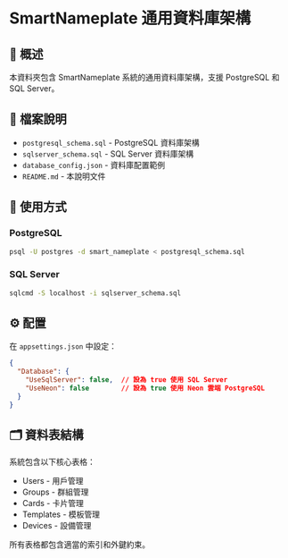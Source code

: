 # SmartNameplate 通用資料庫架構

## 🎯 概述

本資料夾包含 SmartNameplate 系統的通用資料庫架構，支援 PostgreSQL 和 SQL Server。

## 📁 檔案說明

- `postgresql_schema.sql` - PostgreSQL 資料庫架構
- `sqlserver_schema.sql` - SQL Server 資料庫架構  
- `database_config.json` - 資料庫配置範例
- `README.md` - 本說明文件

## 🚀 使用方式

### PostgreSQL
```bash
psql -U postgres -d smart_nameplate < postgresql_schema.sql
```

### SQL Server
```bash
sqlcmd -S localhost -i sqlserver_schema.sql
```

## ⚙️ 配置

在 `appsettings.json` 中設定：

```json
{
  "Database": {
    "UseSqlServer": false,  // 設為 true 使用 SQL Server
    "UseNeon": false        // 設為 true 使用 Neon 雲端 PostgreSQL
  }
}
```

## 🗂️ 資料表結構

系統包含以下核心表格：
- Users - 用戶管理
- Groups - 群組管理
- Cards - 卡片管理
- Templates - 模板管理
- Devices - 設備管理

所有表格都包含適當的索引和外鍵約束。
